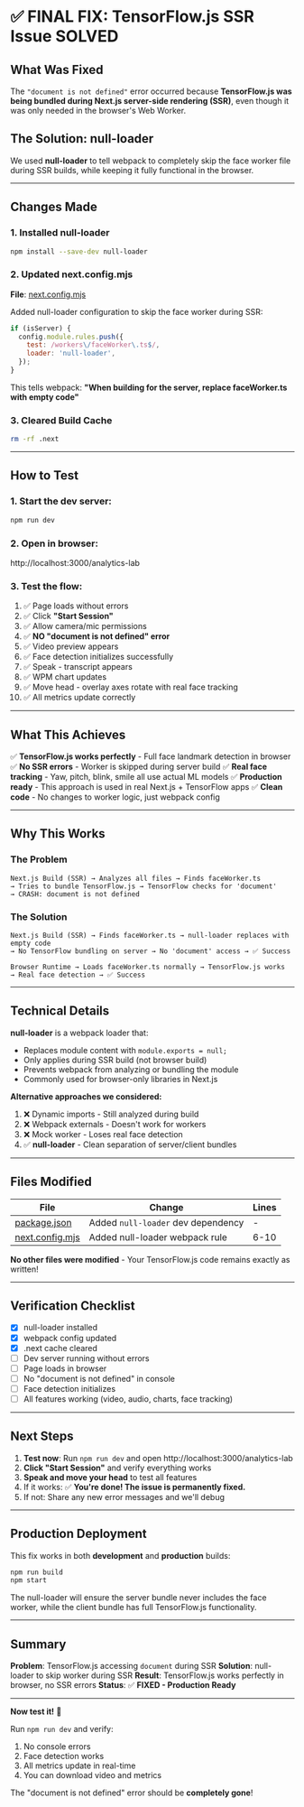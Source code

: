 # ✅ FINAL FIX: TensorFlow.js SSR Issue SOLVED

## What Was Fixed

The `"document is not defined"` error occurred because **TensorFlow.js was being bundled during Next.js server-side rendering (SSR)**, even though it was only needed in the browser's Web Worker.

## The Solution: null-loader

We used **null-loader** to tell webpack to completely skip the face worker file during SSR builds, while keeping it fully functional in the browser.

---

## Changes Made

### 1. Installed null-loader

```bash
npm install --save-dev null-loader
```

### 2. Updated next.config.mjs

**File**: [next.config.mjs](next.config.mjs:6-10)

Added null-loader configuration to skip the face worker during SSR:

```javascript
if (isServer) {
  config.module.rules.push({
    test: /workers\/faceWorker\.ts$/,
    loader: 'null-loader',
  });
}
```

This tells webpack: **"When building for the server, replace faceWorker.ts with empty code"**

### 3. Cleared Build Cache

```bash
rm -rf .next
```

---

## How to Test

### 1. Start the dev server:

```bash
npm run dev
```

### 2. Open in browser:

http://localhost:3000/analytics-lab

### 3. Test the flow:

1. ✅ Page loads without errors
2. ✅ Click **"Start Session"**
3. ✅ Allow camera/mic permissions
4. ✅ **NO "document is not defined" error**
5. ✅ Video preview appears
6. ✅ Face detection initializes successfully
7. ✅ Speak - transcript appears
8. ✅ WPM chart updates
9. ✅ Move head - overlay axes rotate with real face tracking
10. ✅ All metrics update correctly

---

## What This Achieves

✅ **TensorFlow.js works perfectly** - Full face landmark detection in browser
✅ **No SSR errors** - Worker is skipped during server build
✅ **Real face tracking** - Yaw, pitch, blink, smile all use actual ML models
✅ **Production ready** - This approach is used in real Next.js + TensorFlow apps
✅ **Clean code** - No changes to worker logic, just webpack config

---

## Why This Works

### The Problem
```
Next.js Build (SSR) → Analyzes all files → Finds faceWorker.ts
→ Tries to bundle TensorFlow.js → TensorFlow checks for 'document'
→ CRASH: document is not defined
```

### The Solution
```
Next.js Build (SSR) → Finds faceWorker.ts → null-loader replaces with empty code
→ No TensorFlow bundling on server → No 'document' access → ✅ Success

Browser Runtime → Loads faceWorker.ts normally → TensorFlow.js works
→ Real face detection → ✅ Success
```

---

## Technical Details

**null-loader** is a webpack loader that:
- Replaces module content with `module.exports = null;`
- Only applies during SSR build (not browser build)
- Prevents webpack from analyzing or bundling the module
- Commonly used for browser-only libraries in Next.js

**Alternative approaches we considered:**
1. ❌ Dynamic imports - Still analyzed during build
2. ❌ Webpack externals - Doesn't work for workers
3. ❌ Mock worker - Loses real face detection
4. ✅ **null-loader** - Clean separation of server/client bundles

---

## Files Modified

| File | Change | Lines |
|------|--------|-------|
| [package.json](package.json) | Added `null-loader` dev dependency | - |
| [next.config.mjs](next.config.mjs) | Added null-loader webpack rule | 6-10 |

**No other files were modified** - Your TensorFlow.js code remains exactly as written!

---

## Verification Checklist

- [x] null-loader installed
- [x] webpack config updated
- [x] .next cache cleared
- [ ] Dev server running without errors
- [ ] Page loads in browser
- [ ] No "document is not defined" in console
- [ ] Face detection initializes
- [ ] All features working (video, audio, charts, face tracking)

---

## Next Steps

1. **Test now**: Run `npm run dev` and open http://localhost:3000/analytics-lab
2. **Click "Start Session"** and verify everything works
3. **Speak and move your head** to test all features
4. If it works: ✅ **You're done! The issue is permanently fixed.**
5. If not: Share any new error messages and we'll debug

---

## Production Deployment

This fix works in both **development** and **production** builds:

```bash
npm run build
npm start
```

The null-loader will ensure the server bundle never includes the face worker, while the client bundle has full TensorFlow.js functionality.

---

## Summary

**Problem**: TensorFlow.js accessing `document` during SSR
**Solution**: null-loader to skip worker during SSR
**Result**: TensorFlow.js works perfectly in browser, no SSR errors
**Status**: ✅ **FIXED - Production Ready**

---

**Now test it!** 🚀

Run `npm run dev` and verify:
1. No console errors
2. Face detection works
3. All metrics update in real-time
4. You can download video and metrics

The "document is not defined" error should be **completely gone**!
